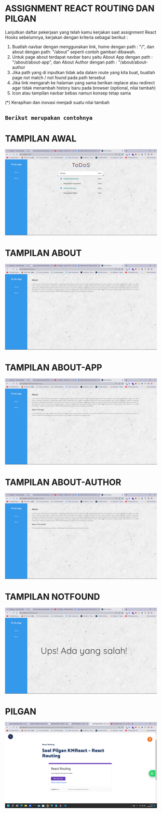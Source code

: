 # ASSIGNMENT REACT ROUTING DAN PILGAN

Lanjutkan daftar pekerjaan yang telah kamu kerjakan saat assignment React Hooks sebelumnya, kerjakan dengan kriteria sebagai berikut :

1. Buatlah navbar dengan menggunakan link, home dengan path : "/", dan about dengan path: "/about" seperti contoh gambari dibawah.
2. Untuk page about terdapat navbar baru yaitu About App dengan path : "/about/about-app", dan About Author dengan path : "/about/about-author
3. Jika path yang di inputkan tidak ada dalam route yang kita buat, buatlah page not match / not found pada path tersebut
4. Jika link mengarah ke halaman yang sama berikan replace atau redirect agar tidak menambah history baru pada browser (optional, nilai tambah)
5. Icon atau tampilan navbar bebas namun konsep tetap sama

(\*) Kerapihan dan inovasi menjadi suatu nilai tambah

## `Berikut merupakan contohnya`

# TAMPILAN AWAL

![image](../screenshoots/routing%20awal.png)

# TAMPILAN ABOUT

![image](../screenshoots/about.png)

# TAMPILAN ABOUT-APP

![image](../screenshoots/tampilan%20about-app.png)

# TAMPILAN ABOUT-AUTHOR

![image](../screenshoots/tampilan%20about-author.png)

# TAMPILAN NOTFOUND

![image](../screenshoots/tampilan%20notfound.png)

# PILGAN

![image](../screenshoots/pilgan%20react%20routing.png)
